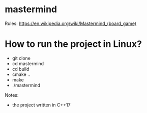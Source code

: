 # mastermind

Rules: https://en.wikipedia.org/wiki/Mastermind_(board_game)

# How to run the project in Linux?

- git clone
- cd mastermind
- cd build
- cmake ..
- make
- ./mastermind

Notes:
* the project written in C++17
